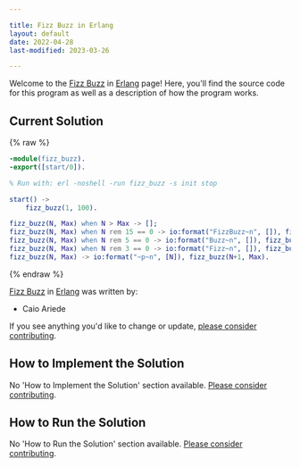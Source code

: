 ```yaml
---

title: Fizz Buzz in Erlang
layout: default
date: 2022-04-28
last-modified: 2023-03-26

---
```


Welcome to the [Fizz Buzz](https://sampleprograms.io/projects/fizz-buzz) in [Erlang](https://sampleprograms.io/languages/erlang) page! Here, you'll find the source code for this program as well as a description of how the program works.

## Current Solution

{% raw %}

```erlang
-module(fizz_buzz).
-export([start/0]).

% Run with: erl -noshell -run fizz_buzz -s init stop

start() ->
    fizz_buzz(1, 100).

fizz_buzz(N, Max) when N > Max -> [];
fizz_buzz(N, Max) when N rem 15 == 0 -> io:format("FizzBuzz~n", []), fizz_buzz(N+1, Max);
fizz_buzz(N, Max) when N rem 5 == 0 -> io:format("Buzz~n", []), fizz_buzz(N+1, Max);
fizz_buzz(N, Max) when N rem 3 == 0 -> io:format("Fizz~n", []), fizz_buzz(N+1, Max);
fizz_buzz(N, Max) -> io:format("~p~n", [N]), fizz_buzz(N+1, Max).
```

{% endraw %}

[Fizz Buzz](https://sampleprograms.io/projects/fizz-buzz) in [Erlang](https://sampleprograms.io/languages/erlang) was written by:

- Caio Ariede

If you see anything you'd like to change or update, [please consider contributing](https://github.com/TheRenegadeCoder/sample-programs).

## How to Implement the Solution

No 'How to Implement the Solution' section available. [Please consider contributing](https://github.com/TheRenegadeCoder/sample-programs-website).

## How to Run the Solution

No 'How to Run the Solution' section available. [Please consider contributing](https://github.com/TheRenegadeCoder/sample-programs-website).